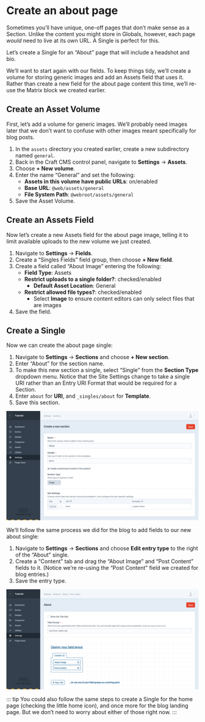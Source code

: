 # Create an about page

Sometimes you’ll have unique, one-off pages that don’t make sense as a Section. Unlike the content you might store in Globals, however, each page *would* need to live at its own URL. A Single is perfect for this.

Let’s create a Single for an “About” page that will include a headshot and bio.

We’ll want to start again with our fields. To keep things tidy, we’ll create a volume for storing generic images and add an Assets field that uses it. Rather than create a new field for the about page content this time, we’ll re-use the Matrix block we created earlier.

## Create an Asset Volume

First, let’s add a volume for generic images. We’ll probably need images later that we don’t want to confuse with other images meant specifically for blog posts.

1. In the `assets` directory you created earlier, create a new subdirectory named `general`.
2. Back in the Craft CMS control panel, navigate to **Settings** → **Assets**.
3. Choose **+ New volume**.
4. Enter the name “General” and set the following:
    - **Assets in this volume have public URLs**: on/enabled
    - **Base URL**: `@web/assets/general`
    - **File System Path**: `@webroot/assets/general`
5. Save the Asset Volume.

## Create an Assets Field

Now let’s create a new Assets field for the about page image, telling it to limit available uploads to the new volume we just created.

1. Navigate to **Settings** → **Fields**.
2. Create a “Singles Fields” field group, then choose **+ New field**.
3. Create a field called “About Image” entering the following:
    - **Field Type**: Assets
    - **Restrict uploads to a single folder?**: checked/enabled
        - **Default Asset Location**: General
    - **Restrict allowed file types?**: checked/enabled
        - Select **Image** to ensure content editors can only select files that are images
4. Save the field.

## Create a Single

Now we can create the about page single:

1. Navigate to **Settings** → **Sections** and choose **+ New section**.
2. Enter “About” for the section name.
3. To make this new section a single, select “Single” from the **Section Type** dropdown menu. Notice that the Site Settings change to take a single URI rather than an Entry URI Format that would be required for a Section.
4. Enter `about` for **URI**, and `_singles/about` for **Template**.
5. Save this section.

<BrowserShot url="https://tutorial.nitro/admin/settings/sections/new" :link="false" caption="Settings for the new about single.">
<img src="../images/about-single.png" alt="Screenshot of new single fields" />
</BrowserShot>

We’ll follow the same process we did for the blog to add fields to our new about single:

1. Navigate to **Settings** → **Sections** and choose **Edit entry type** to the right of the “About” single.
2. Create a “Content” tab and drag the “About Image” and “Post Content” fields to it. (Notice we’re re-using the “Post Content” field we created for blog entries.)
3. Save the entry type.

<BrowserShot url="https://tutorial.nitro/admin/settings/sections/2/entrytypes/2" :link="false" caption="The new about single’s field layout configuration.">
<img src="../images/about-field-layout.png" alt="Screenshot of about field type configuration" />
</BrowserShot>

::: tip
You could also follow the same steps to create a Single for the home page (checking the little home icon), and once more for the blog landing page. But we don’t need to worry about either of those right now.
:::
